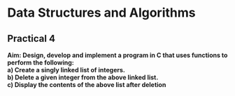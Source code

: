 # Data Structures and Algorithms
## Practical 4
**Aim: Design, develop and implement a program in C that uses functions to perform the following:  
 a) Create a singly linked list of integers.  
 b) Delete a given integer from the above linked list.  
 c) Display the contents of the above list after deletion**  
